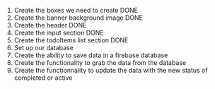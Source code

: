 1. Create the boxes we need to create DONE
2. Create the banner background image DONE
3. Create the header DONE
4. Create the input section DONE
5. Create the todoItems list section DONE
6. Set up our database
7. Create the ability to save data in a firebase database
8. Create the functionality to grab the data from the database
9. Create the functionnality to update the data with the new status of completed or active